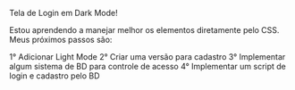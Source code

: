 Tela de Login em Dark Mode!

Estou aprendendo a manejar melhor os elementos diretamente pelo CSS.
Meus próximos passos são:

1° Adicionar Light Mode
2° Criar uma versão para cadastro
3° Implementar algum sistema de BD para controle de acesso
4° Implementar um script de login e cadastro pelo BD
